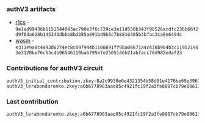 ### authV3 artifacts

- [r1cs](./contributions/authV3/authV3.r1cs) - `9e1ad99436b1151544043ac790e3f6c729ce3e11d558b343f98526acdfc238b66f2d9f0da628b145343dbbb8bd285a891bd9b5c7b8816405b3bfac3ca8e6494c`
- [wasm](./contributions/authV3/authV3.wasm) - `e311e9a8c4493d6274ec8c097944b1100891ff9ba08671a4c436b964b3c119521983e3120be76c53c4b96546110bab795efe2505146b21abfacc78d982edaf23`

### Contributions for authV3 circuit

```
authV3_initial_contribution.zkey:8a2c9938e0e4321354b58d91e4176be69e39677c9faed2d7d82d6959075f71650e551b52fe48eaa050b7b8d09eae1d9c7824ceb264a57d626bba60ab8b4e7450
authV3_lerabondarenko.zkey:a6b6778903aae85c4921fc19f2a3fe8887cb79e80613fe89abbf20e5552d13390fb6548b49d8e1620a46c20b996dbd1689bf89bbc716af7ec1fb70406ba32267
```

### Last contribution
```
authV3_lerabondarenko.zkey:a6b6778903aae85c4921fc19f2a3fe8887cb79e80613fe89abbf20e5552d13390fb6548b49d8e1620a46c20b996dbd1689bf89bbc716af7ec1fb70406ba32267
```
